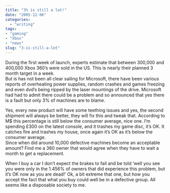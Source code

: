 ```yaml
---
title: "3% is still a lot!"
date: "2005-12-06"
categories: 
  - "writing"
tags:
- "gaming"
- "Xbox"
- "news"
slug: "3-is-still-a-lot"
---
```


During the first week of launch, experts estimate that between 300,000 and 400,000 Xbox 360’s were sold in the US. This is nearly their planned 3 month target in a week.  
But is has not been all clear sailing for Microsoft, there have been various reports of overheating power supplies, random crashes and games freezing and even dvd’s being ripped by the laser mountings of the drive. Microsoft had had to admit there could be a problem and so announced that yes there is a fault but only 3% of machines are to blame.  

Yes, every new product will have some teething issues and yes, the second shipment will always be better, they will fix this and tweak that. According to M$ this percentage is still below the consumer average, nice one. I’m spending £300 on the latest console, and it trashes my game disc, it’s OK. It catches fire and trashes my house, once again it’s OK as it’s below the consumer average.  
Since when did around 10,000 defective machines become an acceptable amount? Find me a 360 owner that would agree when they have to wait a month to get a replacement.  

When I buy a car I don’t expect the brakes to fail and be told ‘well you see you were only in the 1.456% of owners that did experience this problem, but it’s OK now as you are dead!’ Ok, a bit extreme that one, but how you accept the fact that what you buy could well be in a defective group. All seems like a disposable society to me.

